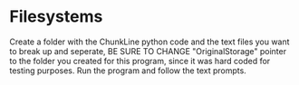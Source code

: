 # Filesystems

Create a folder with the ChunkLine python code and the text files you want to break up and seperate, BE SURE TO CHANGE "OriginalStorage" pointer to the folder you created for this program, since it was hard coded for testing purposes.
Run the program and follow the text prompts.
